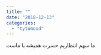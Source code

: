 ```yaml
---
title: ""
date: "2018-12-13"
categories: 
  - "tytomood"
---
```


‏ما سهم انتظاریم حسرت همیشه با ماست
